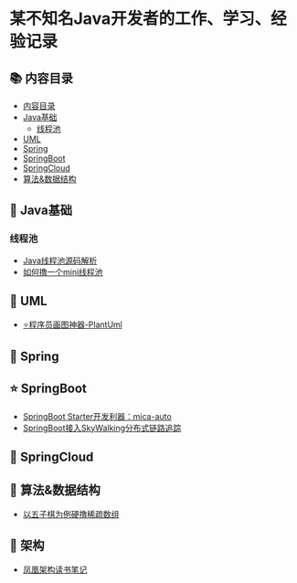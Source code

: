 # 某不知名Java开发者的工作、学习、经验记录

<span id="nav-1"></span>

## 📚 内容目录

- [内容目录](#nav-1)
- [Java基础](#nav-2)
  - [线程池](#nav-2-1)
- [UML](#nav-3)
- [Spring](#nav-4)
- [SpringBoot](#nav-5)
- [SpringCloud](#nav-6)
- [算法&数据结构](#nav-7)


<span id="nav-2"></span>

## 💎 Java基础

<span id="nav-2-1"></span>

### 线程池
- [Java线程池源码解析](/docs/Java基础/线程池/Java线程池源码解析.md)
- [如何撸一个mini线程池](/docs/Java基础/线程池/如何撸一个mini线程池.md)

<span id="nav-3"></span>

## 📐 UML
- [⭐程序员画图神器-PlantUml](/docs/Uml/程序员画图神器-PlantUml.md)

<span id="nav-4"></span>

## 🍃 Spring

<span id="nav-5"></span>

## ⭐ SpringBoot
- [SpringBoot Starter开发利器：mica-auto](/docs/SpringBoot/mica-auto.md)
- [SpringBoot接入SkyWalking分布式链路追踪](/docs/SpringBoot/SpringBoot接入SkyWalking分布式链路追踪.md)

<span id="nav-6"></span>

## 🚀 SpringCloud

<span id="nav-7"></span>

## 🔑 算法&数据结构
- [以五子棋为例硬撸稀疏数组](/docs/Algorithm/以五子棋为例硬撸稀疏数组.md)

<span id="nav-8"></span>

## 👑 架构
- [凤凰架构读书笔记](/docs/Architecture/凤凰架构读书笔记.md)
